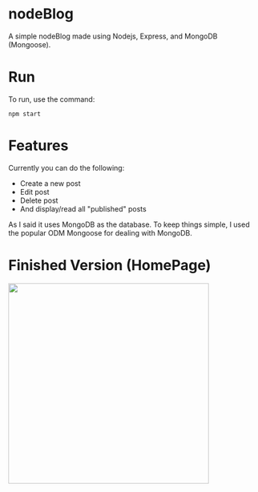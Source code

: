 # nodeBlog
A simple nodeBlog made using Nodejs, Express, and MongoDB (Mongoose).

# Run

To run, use the command:

```npm start```

# Features

Currently you can do the following:

- Create a new post
- Edit post
- Delete post
- And display/read all "published" posts

As I said it uses MongoDB as the database. To keep things simple, I used the popular ODM Mongoose for dealing with MongoDB.

# Finished Version (HomePage)

<img src="https://i.ibb.co/cky6Kpq/nodeblog.png" width="400px" />
